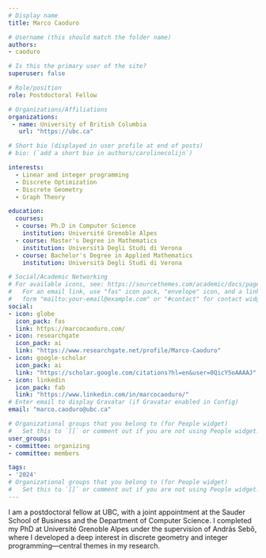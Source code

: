 ```yaml
---
# Display name
title: Marco Caoduro

# Username (this should match the folder name)
authors:
- caoduro

# Is this the primary user of the site?
superuser: false

# Role/position
role: Postdoctoral Fellow

# Organizations/Affiliations
organizations:
 - name: University of British Columbia
   url: "https://ubc.ca"

# Short bio (displayed in user profile at end of posts)
# bio: (`add a short bio in authors/carolinecolijn`)

interests:
  - Linear and integer programming
  - Discrete Optimization
  - Discrete Geometry
  - Graph Theory

education:
  courses:
  - course: Ph.D in Computer Science
    institution: Université Grenoble Alpes
  - course: Master's Degree in Mathematics
    institution: Università Degli Studi di Verona
  - course: Bachelor's Degree in Applied Mathematics
    institution: Università Degli Studi di Verona

# Social/Academic Networking
# For available icons, see: https://sourcethemes.com/academic/docs/page-builder/#icons
#   For an email link, use "fas" icon pack, "envelope" icon, and a link in the
#   form "mailto:your-email@example.com" or "#contact" for contact widget.
social:
- icon: globe
  icon_pack: fas
  link: https://marcocaoduro.com/
- icon: researchgate
  icon_pack: ai
  link: "https://www.researchgate.net/profile/Marco-Caoduro"
- icon: google-scholar
  icon_pack: ai
  link: "https://scholar.google.com/citations?hl=en&user=0QicY5oAAAAJ"
- icon: linkedin
  icon_pack: fab
  link: "https://www.linkedin.com/in/marcocaoduro/"
# Enter email to display Gravatar (if Gravatar enabled in Config)
email: "marco.caoduro@ubc.ca"

# Organizational groups that you belong to (for People widget)
#   Set this to `[]` or comment out if you are not using People widget.
user_groups:
- committee: organizing
- committee: members

tags:
- '2024'
# Organizational groups that you belong to (for People widget)
#   Set this to `[]` or comment out if you are not using People widget.
---
```


I am a postdoctoral fellow at UBC, with a joint appointment at the Sauder School
of Business and the Department of Computer Science. I completed my PhD at
Université Grenoble Alpes under the supervision of András Sebő, where I
developed a deep interest in discrete geometry and integer programming—central
themes in my research.
